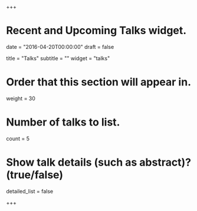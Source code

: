 +++
# Recent and Upcoming Talks widget.

date = "2016-04-20T00:00:00"
draft = false

title = "Talks"
subtitle = ""
widget = "talks"

# Order that this section will appear in.
weight = 30

# Number of talks to list.
count = 5

# Show talk details (such as abstract)? (true/false)
detailed_list = false

+++